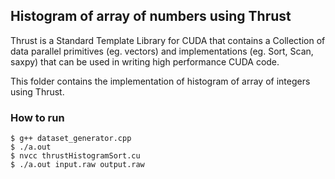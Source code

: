 ## Histogram of array of numbers using Thrust

Thrust is a Standard Template Library for CUDA that contains a Collection of data parallel primitives (eg. vectors) and implementations (eg. Sort, Scan, saxpy) that can be used in writing high performance CUDA code.

This folder contains the implementation of histogram of array of integers using Thrust.

### How to run

```
$ g++ dataset_generator.cpp
$ ./a.out
$ nvcc thrustHistogramSort.cu
$ ./a.out input.raw output.raw
```
